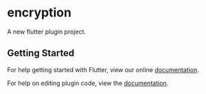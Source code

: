 # encryption

A new flutter plugin project.

## Getting Started

For help getting started with Flutter, view our online
[documentation](https://flutter.io/).

For help on editing plugin code, view the [documentation](https://flutter.io/platform-plugins/#edit-code).
